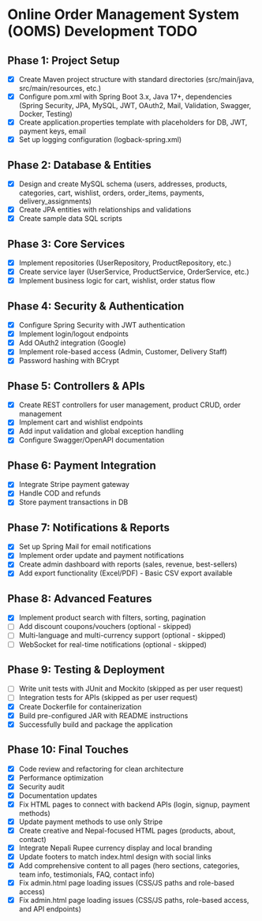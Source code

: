 # Online Order Management System (OOMS) Development TODO

## Phase 1: Project Setup
- [x] Create Maven project structure with standard directories (src/main/java, src/main/resources, etc.)
- [x] Configure pom.xml with Spring Boot 3.x, Java 17+, dependencies (Spring Security, JPA, MySQL, JWT, OAuth2, Mail, Validation, Swagger, Docker, Testing)
- [x] Create application.properties template with placeholders for DB, JWT, payment keys, email
- [x] Set up logging configuration (logback-spring.xml)

## Phase 2: Database & Entities
- [x] Design and create MySQL schema (users, addresses, products, categories, cart, wishlist, orders, order_items, payments, delivery_assignments)
- [x] Create JPA entities with relationships and validations
- [x] Create sample data SQL scripts

## Phase 3: Core Services
- [x] Implement repositories (UserRepository, ProductRepository, etc.)
- [x] Create service layer (UserService, ProductService, OrderService, etc.)
- [x] Implement business logic for cart, wishlist, order status flow

## Phase 4: Security & Authentication
- [x] Configure Spring Security with JWT authentication
- [x] Implement login/logout endpoints
- [x] Add OAuth2 integration (Google)
- [x] Implement role-based access (Admin, Customer, Delivery Staff)
- [x] Password hashing with BCrypt

## Phase 5: Controllers & APIs
- [x] Create REST controllers for user management, product CRUD, order management
- [x] Implement cart and wishlist endpoints
- [x] Add input validation and global exception handling
- [x] Configure Swagger/OpenAPI documentation

## Phase 6: Payment Integration
- [x] Integrate Stripe payment gateway
- [x] Handle COD and refunds
- [x] Store payment transactions in DB

## Phase 7: Notifications & Reports
- [x] Set up Spring Mail for email notifications
- [x] Implement order update and payment notifications
- [x] Create admin dashboard with reports (sales, revenue, best-sellers)
- [x] Add export functionality (Excel/PDF) - Basic CSV export available

## Phase 8: Advanced Features
- [x] Implement product search with filters, sorting, pagination
- [ ] Add discount coupons/vouchers (optional - skipped)
- [ ] Multi-language and multi-currency support (optional - skipped)
- [ ] WebSocket for real-time notifications (optional - skipped)

## Phase 9: Testing & Deployment
- [ ] Write unit tests with JUnit and Mockito (skipped as per user request)
- [ ] Integration tests for APIs (skipped as per user request)
- [x] Create Dockerfile for containerization
- [x] Build pre-configured JAR with README instructions
- [x] Successfully build and package the application

## Phase 10: Final Touches
- [x] Code review and refactoring for clean architecture
- [x] Performance optimization
- [x] Security audit
- [x] Documentation updates
- [x] Fix HTML pages to connect with backend APIs (login, signup, payment methods)
- [x] Update payment methods to use only Stripe
- [x] Create creative and Nepal-focused HTML pages (products, about, contact)
- [x] Integrate Nepali Rupee currency display and local branding
- [x] Update footers to match index.html design with social links
- [x] Add comprehensive content to all pages (hero sections, categories, team info, testimonials, FAQ, contact info)
- [x] Fix admin.html page loading issues (CSS/JS paths and role-based access)
- [x] Fix admin.html page loading issues (CSS/JS paths, role-based access, and API endpoints)
